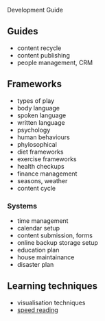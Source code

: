 Development Guide

## Guides

- content recycle
- content publishing
- people management, CRM

## Frameworks

- types of play
- body language
- spoken language
- written language
- psychology 
- human behaviours
- phylosophical 
- diet frameworks
- exercise frameworks
- health checkups
- finance management
- seasons, weather
- content cycle

### Systems

- time management
- calendar setup
- content submission, forms
- online backup storage setup
- education plan
- house maintainance
- disaster plan

## Learning techniques

- visualisation techniques
- [speed reading](https://github.com/klihelp/notes-read-books)


